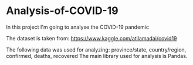 # Analysis-of-COVID-19
In this project I'm going to analyse the COVID-19 pandemic

The dataset is taken from: https://www.kaggle.com/atilamadai/covid19

The following data was used for analyzing: province/state, country/region, confirmed, deaths, recovered
The main library used for analysis is Pandas.

